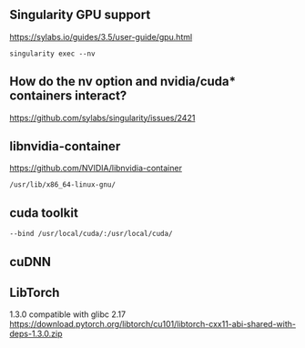 ## Singularity GPU support

https://sylabs.io/guides/3.5/user-guide/gpu.html

```
singularity exec --nv
```

## How do the nv option and nvidia/cuda* containers interact?

https://github.com/sylabs/singularity/issues/2421

## libnvidia-container

https://github.com/NVIDIA/libnvidia-container

```
/usr/lib/x86_64-linux-gnu/
```

## cuda toolkit
```
--bind /usr/local/cuda/:/usr/local/cuda/
```

## cuDNN

## LibTorch

1.3.0 compatible with glibc 2.17
https://download.pytorch.org/libtorch/cu101/libtorch-cxx11-abi-shared-with-deps-1.3.0.zip
